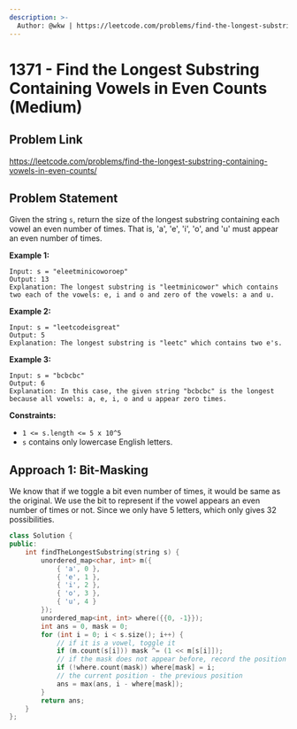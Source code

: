 ```yaml
---
description: >-
  Author: @wkw | https://leetcode.com/problems/find-the-longest-substring-containing-vowels-in-even-counts/
---
```


# 1371 - Find the Longest Substring Containing Vowels in Even Counts (Medium)

## Problem Link

https://leetcode.com/problems/find-the-longest-substring-containing-vowels-in-even-counts/

## Problem Statement

Given the string `s`, return the size of the longest substring containing each vowel an even number of times. That is, 'a', 'e', 'i', 'o', and 'u' must appear an even number of times.

**Example 1:**

```
Input: s = "eleetminicoworoep"
Output: 13
Explanation: The longest substring is "leetminicowor" which contains two each of the vowels: e, i and o and zero of the vowels: a and u.
```

**Example 2:**

```
Input: s = "leetcodeisgreat"
Output: 5
Explanation: The longest substring is "leetc" which contains two e's.
```

**Example 3:**

```
Input: s = "bcbcbc"
Output: 6
Explanation: In this case, the given string "bcbcbc" is the longest because all vowels: a, e, i, o and u appear zero times.
```

**Constraints:**

- `1 <= s.length <= 5 x 10^5`
- `s` contains only lowercase English letters.

## Approach 1: Bit-Masking

We know that if we toggle a bit even number of times, it would be same as the original. We use the bit to represent if the vowel appears an even number of times or not. Since we only have 5 letters, which only gives 32 possibilities.

<SolutionAuthor name="@wkw"/>

```cpp
class Solution {
public:
    int findTheLongestSubstring(string s) {
        unordered_map<char, int> m({
            { 'a', 0 },
            { 'e', 1 },
            { 'i', 2 },
            { 'o', 3 },
            { 'u', 4 }
        });
        unordered_map<int, int> where({{0, -1}});
        int ans = 0, mask = 0;
        for (int i = 0; i < s.size(); i++) {
            // if it is a vowel, toggle it
            if (m.count(s[i])) mask ^= (1 << m[s[i]]);
            // if the mask does not appear before, record the position
            if (!where.count(mask)) where[mask] = i;
            // the current position - the previous position
            ans = max(ans, i - where[mask]);
        }
        return ans;
    }
};
```
